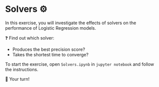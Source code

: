 # Solvers ⚙️

In this exercise, you will investigate the effects of solvers on the performance of Logistic Regression models.

❓ Find out which solver:
- Produces the best precision score?
- Takes the shortest time to converge?

To start the exercise, open `Solvers.ipynb` in `jupyter notebook` and follow the instructions.

🚀 Your turn!
